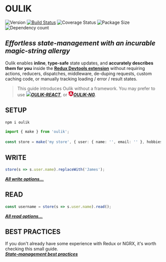 # OULIK #

![Version](https://img.shields.io/npm/v/oulik.svg)
[![Build Status](https://travis-ci.org/Memeplexx/oulik.svg?branch=master)](https://travis-ci.org/Memeplexx/oulik.svg?branch=master)
![Coverage Status](https://coveralls.io/repos/github/Memeplexx/oulik/badge.svg?branch=master)
![Package Size](https://badgen.net/bundlephobia/minzip/oulik)
![Dependency count](https://badgen.net/bundlephobia/dependency-count/oulik)

## ***Effortless state-management with an incurable magic-string allergy*** ##  

Oulik enables **inline**, **type-safe** state updates, and **accurately describes them for you** inside the **[Redux Devtools extension](https://chrome.google.com/webstore/detail/redux-devtools/lmhkpmbekcpmknklioeibfkpmmfibljd?hl=en)**
without requiring actions, reducers, dispatches, middleware, de-duping requests, custom caching code, or manually tracking loading / error / result states.

> This guide introduces Oulik without a framework. You may prefer to use ***![](./docs/assets/react.ico)[OULIK-REACT](./docs/readme-react.md)***, or ***![](./docs/assets/angular.png)[OULIK-NG](./docs/readme-ng.md)***.  

## SETUP ##

```console
npm i oulik
```
```Typescript
import { make } from 'oulik';

const store = make('my store', { user: { name: '', email: '' }, hobbies: new Array<string>() });       
```
## WRITE ##
```Typescript
store(s => s.user.name).replaceWith('James');
```
***[All write options...](./docs/readme-write.md)***

## READ ##

```Typescript
const username = store(s => s.user.name).read();
```
***[All read options...](./docs/readme-read.md)***

## BEST PRACTICES ##
If you don't already have some experience with Redux or NGRX, it's worth checking this small guide.  
***[State-management best practices](./docs/best-practices.md)***
